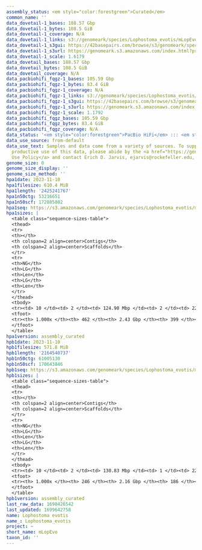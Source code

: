```yaml
---
assembly_status: <em style="color:forestgreen">Curated</em>
common_name: ''
data_dovetail-1_bases: 188.57 Gbp
data_dovetail-1_bytes: 108.5 GiB
data_dovetail-1_coverage: N/A
data_dovetail-1_links: s3://genomeark/species/Lophostoma_evotis/mLopEvo1/genomic_data/dovetail/<br>
data_dovetail-1_s3gui: https://42basepairs.com/browse/s3/genomeark/species/Lophostoma_evotis/mLopEvo1/genomic_data/dovetail/
data_dovetail-1_s3url: https://genomeark.s3.amazonaws.com/index.html?prefix=species/Lophostoma_evotis/mLopEvo1/genomic_data/dovetail/
data_dovetail-1_scale: 1.6179
data_dovetail_bases: 188.57 Gbp
data_dovetail_bytes: 108.5 GiB
data_dovetail_coverage: N/A
data_pacbiohifi_fqgz-1_bases: 105.59 Gbp
data_pacbiohifi_fqgz-1_bytes: 83.4 GiB
data_pacbiohifi_fqgz-1_coverage: N/A
data_pacbiohifi_fqgz-1_links: s3://genomeark/species/Lophostoma_evotis/mLopEvo1/genomic_data/pacbio_hifi/<br>
data_pacbiohifi_fqgz-1_s3gui: https://42basepairs.com/browse/s3/genomeark/species/Lophostoma_evotis/mLopEvo1/genomic_data/pacbio_hifi/
data_pacbiohifi_fqgz-1_s3url: https://genomeark.s3.amazonaws.com/index.html?prefix=species/Lophostoma_evotis/mLopEvo1/genomic_data/pacbio_hifi/
data_pacbiohifi_fqgz-1_scale: 1.1792
data_pacbiohifi_fqgz_bases: 105.59 Gbp
data_pacbiohifi_fqgz_bytes: 83.4 GiB
data_pacbiohifi_fqgz_coverage: N/A
data_status: '<em style="color:forestgreen">PacBio HiFi</em> ::: <em style="color:forestgreen">Dovetail</em>'
data_use_source: from-default
data_use_text: Samples and data come from a variety of sources. To support fair and
  productive use of this data, please abide by the <a href="https://genome10k.soe.ucsc.edu/data-use-policies/">Data
  Use Policy</a> and contact Erich D. Jarvis, ejarvis@rockefeller.edu, with any questions.
genome_size: 0
genome_size_display: ''
genome_size_method: ''
hpa1date: 2023-11-10
hpa1filesize: 610.4 MiB
hpa1length: '2425241767'
hpa1n50ctg: 53216651
hpa1n50scf: 172885802
hpa1seq: https://s3.amazonaws.com/genomeark/species/Lophostoma_evotis/mLopEvo1/assembly_curated/mLopEvo1.hap1.decontam.20231110.fasta.gz
hpa1sizes: |
  <table class="sequence-sizes-table">
  <thead>
  <tr>
  <th></th>
  <th colspan=2 align=center>Contigs</th>
  <th colspan=2 align=center>Scaffolds</th>
  </tr>
  <tr>
  <th>NG</th>
  <th>LG</th>
  <th>Len</th>
  <th>LG</th>
  <th>Len</th>
  </tr>
  </thead>
  <tbody>
  <tr><td> 10 </td><td> 2 </td><td> 124.90 Mbp </td><td> 2 </td><td> 225.12 Mbp </td></tr><tr><td> 20 </td><td> 5 </td><td> 88.37 Mbp </td><td> 3 </td><td> 220.70 Mbp </td></tr><tr><td> 30 </td><td> 8 </td><td> 76.04 Mbp </td><td> 4 </td><td> 216.45 Mbp </td></tr><tr><td> 40 </td><td> 11 </td><td> 60.72 Mbp </td><td> 5 </td><td> 180.43 Mbp </td></tr><tr style="background-color:#cccccc;"><td> 50 </td><td> 16 </td><td style="background-color:#88ff88;"> 53.22 Mbp </td><td> 6 </td><td style="background-color:#88ff88;"> 172.89 Mbp </td></tr><tr><td> 60 </td><td> 21 </td><td> 41.98 Mbp </td><td> 8 </td><td> 117.25 Mbp </td></tr><tr><td> 70 </td><td> 27 </td><td> 32.04 Mbp </td><td> 10 </td><td> 98.07 Mbp </td></tr><tr><td> 80 </td><td> 36 </td><td> 19.20 Mbp </td><td> 13 </td><td> 67.40 Mbp </td></tr><tr><td> 90 </td><td> 65 </td><td> 3.73 Mbp </td><td> 22 </td><td> 6.13 Mbp </td></tr><tr><td> 100 </td><td> 462 </td><td> 10.90 Kbp </td><td> 399 </td><td> 10.90 Kbp </td></tr></tbody>
  <tfoot>
  <tr><th> 1.000x </th><th> 462 </th><th> 2.43 Gbp </th><th> 399 </th><th> 2.43 Gbp </th></tr>
  </tfoot>
  </table>
hpa1version: assembly_curated
hpb1date: 2023-11-10
hpb1filesize: 571.8 MiB
hpb1length: '2164540737'
hpb1n50ctg: 61005130
hpb1n50scf: 170643846
hpb1seq: https://s3.amazonaws.com/genomeark/species/Lophostoma_evotis/mLopEvo1/assembly_curated/mLopEvo1.hap2.decontam.20231110.fasta.gz
hpb1sizes: |
  <table class="sequence-sizes-table">
  <thead>
  <tr>
  <th></th>
  <th colspan=2 align=center>Contigs</th>
  <th colspan=2 align=center>Scaffolds</th>
  </tr>
  <tr>
  <th>NG</th>
  <th>LG</th>
  <th>Len</th>
  <th>LG</th>
  <th>Len</th>
  </tr>
  </thead>
  <tbody>
  <tr><td> 10 </td><td> 2 </td><td> 130.83 Mbp </td><td> 1 </td><td> 223.68 Mbp </td></tr><tr><td> 20 </td><td> 4 </td><td> 108.07 Mbp </td><td> 2 </td><td> 219.75 Mbp </td></tr><tr><td> 30 </td><td> 6 </td><td> 84.34 Mbp </td><td> 3 </td><td> 216.51 Mbp </td></tr><tr><td> 40 </td><td> 9 </td><td> 77.41 Mbp </td><td> 4 </td><td> 216.35 Mbp </td></tr><tr style="background-color:#cccccc;"><td> 50 </td><td> 12 </td><td style="background-color:#88ff88;"> 61.01 Mbp </td><td> 6 </td><td style="background-color:#88ff88;"> 170.64 Mbp </td></tr><tr><td> 60 </td><td> 16 </td><td> 48.27 Mbp </td><td> 7 </td><td> 145.66 Mbp </td></tr><tr><td> 70 </td><td> 21 </td><td> 38.94 Mbp </td><td> 9 </td><td> 108.68 Mbp </td></tr><tr><td> 80 </td><td> 27 </td><td> 29.49 Mbp </td><td> 11 </td><td> 96.81 Mbp </td></tr><tr><td> 90 </td><td> 40 </td><td> 12.85 Mbp </td><td> 14 </td><td> 50.19 Mbp </td></tr><tr><td> 100 </td><td> 246 </td><td> 23.94 Kbp </td><td> 186 </td><td> 23.94 Kbp </td></tr></tbody>
  <tfoot>
  <tr><th> 1.000x </th><th> 246 </th><th> 2.16 Gbp </th><th> 186 </th><th> 2.16 Gbp </th></tr>
  </tfoot>
  </table>
hpb1version: assembly_curated
last_raw_data: 1698426542
last_updated: 1699642758
name: Lophostoma evotis
name_: Lophostoma_evotis
project: ~
short_name: mLopEvo
taxon_id: ''
---
```

